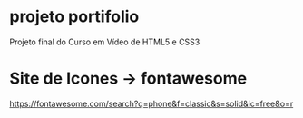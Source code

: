 # projeto portifolio

Projeto final do Curso em Vídeo de HTML5 e CSS3

# Site de Icones -> fontawesome

https://fontawesome.com/search?q=phone&f=classic&s=solid&ic=free&o=r
